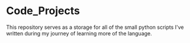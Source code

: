 # Code_Projects
This repository serves as a storage for all of the small python scripts I've written during my journey of learning more of the language.
